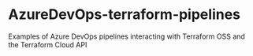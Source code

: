 # AzureDevOps-terraform-pipelines
Examples of Azure DevOps pipelines interacting with Terraform OSS and the Terraform Cloud API
